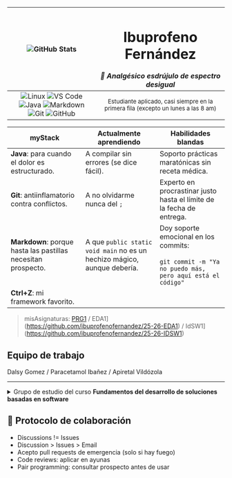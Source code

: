 <div align=center>

|![GitHub Stats](https://github-readme-stats.vercel.app/api?username=ibuprofenofernandez&show_icons=true&theme=shadow_red)|<h1>Ibuprofeno Fernández</h1>*💊 Analgésico esdrújulo de espectro desigual*|
|:-:|:-:|
![Linux](https://img.shields.io/badge/Linux-FCC624?style=flat-square&logo=linux&logoColor=black) ![VS Code](https://img.shields.io/badge/VS_Code-007ACC?style=flat-square&logo=visual-studio-code&logoColor=white) ![Java](https://img.shields.io/badge/Java-ED8B00?style=flat-square&logo=openjdk&logoColor=white) ![Markdown](https://img.shields.io/badge/Markdown-000000?style=flat-square&logo=markdown&logoColor=white) ![Git](https://img.shields.io/badge/Git-F05032?style=flat-square&logo=git&logoColor=white) ![GitHub](https://img.shields.io/badge/GitHub-181717?style=flat-square&logo=github&logoColor=white)|<sub>Estudiante aplicado, casi siempre en la primera fila (excepto un lunes a las 8 am)</sub>|

</div>
  
|myStack|Actualmente aprendiendo|Habilidades blandas|
|-|-|-|
**Java**: para cuando el dolor es estructurado.|A compilar sin errores (se dice fácil).|Soporto prácticas maratónicas sin receta médica.
**Git**: antiinflamatorio contra conflictos.|A no olvidarme nunca del `;`|Experto en procrastinar justo hasta el límite de la fecha de entrega.
**Markdown**: porque hasta las pastillas necesitan prospecto.|A que `public static void main` no es un hechizo mágico, aunque debería.|Doy soporte emocional en los commits:<br><br>`git commit -m "Ya no puedo más, pero aquí está el código"`
**Ctrl+Z**: mi framework favorito.|

> misAsignaturas: [PRG1](https://github.com/ibuprofenofernandez/25-26-PRG1) / EDA1](https://github.com/ibuprofenofernandez/25-26-EDA1) / IdSW1](https://github.com/ibuprofenofernandez/25-26-IDSW1)

## Equipo de trabajo

Dalsy Gomez / Paracetamol Ibañez / Apiretal Vildózola 

---

<details>
<summary>Grupo de estudio del curso <b>Fundamentos del desarrollo de soluciones basadas en software</b></summary>


- Bisolvon Álvarez
- Flutox Castro
- Voltaren Díaz
- Ibuprofeno Fernández
- Espidifen García
- Dalsy Gómez
- Paracetamol Ibáñez
- Enantyum Jiménez
- Frenadol López
- Gelocatil Martínez
- Ventolin Moreno
- Primperán Navarro
- Fortasec Pérez
- Omeprazol Ramírez
- Nolotil Rodríguez
- Betadine Ruiz
- Almax Sánchez
- Aspirina Torres
- Apiretal Vildózola

</details>

## 🤝 Protocolo de colaboración

- Discussions != Issues
- Discussion > Issues > Email
- Acepto pull requests de emergencia (solo si hay fuego)
- Code reviews: aplicar en ayunas
- Pair programming: consultar prospecto antes de usar
